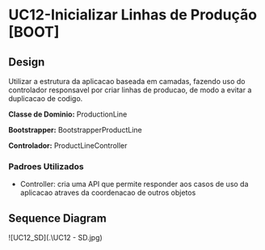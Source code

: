 # UC12-Inicializar Linhas de Produção [BOOT]



## Design

Utilizar a estrutura da aplicacao baseada em camadas, fazendo uso do controlador responsavel por criar linhas de producao, de modo a evitar a duplicacao de codigo.



**Classe de Dominio:** ProductionLine

**Bootstrapper:** BootstrapperProductLine

**Controlador:** ProductLineController



### Padroes Utilizados

- Controller: cria uma API que permite responder aos casos de uso da aplicacao atraves da coordenacao de outros objetos



## Sequence Diagram

![UC12_SD](.\UC12 - SD.jpg)